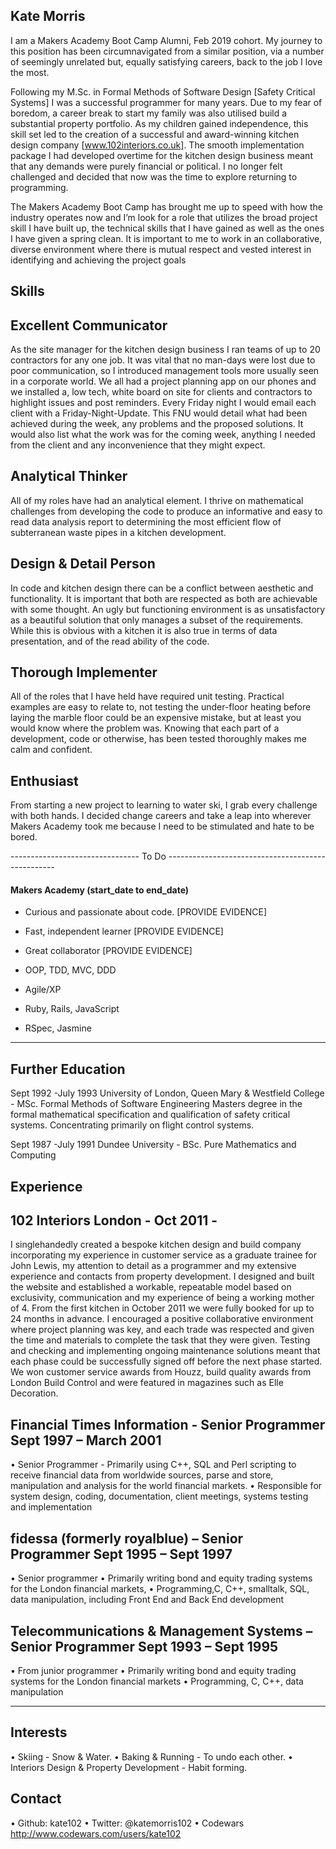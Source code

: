 ## Kate Morris

I am a Makers Academy Boot Camp Alumni, Feb 2019 cohort. My journey to this position has been circumnavigated from a similar position, via a number of seemingly unrelated but, equally satisfying careers, back to the job I love the most. 

Following my M.Sc. in Formal Methods of Software Design [Safety Critical Systems] I was a successful programmer for many years. Due to my fear of boredom, a career break to start my family was also utilised build a substantial property portfolio. As my children gained independence, this skill set led to the creation of a successful and award-winning kitchen design company [www.102interiors.co.uk]. The smooth implementation package I had developed overtime for the kitchen design business meant that any demands were purely financial or political. I no longer felt challenged and decided that now was the time to explore returning to programming.

The Makers Academy Boot Camp has brought me up to speed with how the industry operates now and I’m look for a role that utilizes the broad project skill I have built up, the technical skills that I have gained as well as the ones I have given a spring clean. It is important to me to work in an collaborative, diverse environment where there is mutual respect and vested interest in identifying and achieving the project goals


## Skills

## Excellent Communicator
As the site manager for the kitchen design business I ran teams of up to 20 contractors for any one job. It was vital that no man-days were lost due to poor communication, so I introduced management tools more usually seen in a corporate world. We all had a project planning app on our phones and we installed a, low tech, white board on site for clients and contractors to highlight issues and post reminders. Every Friday night I would email each client with a Friday-Night-Update. This FNU would detail what had been achieved during the week, any problems and the proposed solutions. It would also list what the work was for the coming week, anything I needed from the client and any inconvenience that they might expect.

## Analytical Thinker
All of my roles have had an analytical element. I thrive on mathematical challenges from developing the code to produce an informative and easy to read data analysis report to determining the most efficient flow of subterranean waste pipes in a kitchen development.


## Design & Detail Person
In code and kitchen design there can be a conflict between aesthetic and functionality. It is important that both are respected as both are achievable with some thought. An ugly but functioning environment is as unsatisfactory as a beautiful solution that only manages a subset of the requirements. While this is obvious with a kitchen it is also true in terms of data presentation, and of the read ability of the code.

## Thorough Implementer
All of the roles that I have held have required unit testing. Practical examples are easy to relate to, not testing the under-floor heating before laying the marble floor could be an expensive mistake, but at least you would know where the problem was. Knowing that each part of a development, code or otherwise, has been tested thoroughly makes me calm and confident.

## Enthusiast
From starting a new project to learning to water ski, I grab every challenge with both hands. I decided change careers and take a leap into wherever Makers Academy took me because I need to be stimulated and hate to be bored.

-------------------------------- To Do --------------------------------------------------
#### Makers Academy (start_date to end_date)

- Curious and passionate about code. [PROVIDE EVIDENCE]
- Fast, independent learner [PROVIDE EVIDENCE]
- Great collaborator [PROVIDE EVIDENCE]

- OOP, TDD, MVC, DDD
- Agile/XP
- Ruby, Rails, JavaScript
- RSpec, Jasmine

-------------------------------------------------------------------------------------

## Further Education
Sept 1992 -July 1993
University of London, Queen Mary & Westfield College - MSc. Formal Methods of Software Engineering
Masters degree in the formal mathematical specification and qualification of safety critical systems. Concentrating primarily on flight control systems.

Sept 1987 -July 1991
Dundee University - BSc. Pure Mathematics and Computing


## Experience


## 102 Interiors London - Oct 2011 - 
I singlehandedly created a bespoke kitchen design and build company incorporating my experience in customer service as a graduate trainee for John Lewis, my attention to detail as a programmer and my extensive experience and contacts from property development. I designed and built the website and established a workable, repeatable model based on exclusivity, communication and my experience of being a working mother of 4. From the first kitchen in October 2011 we were fully booked for up to 24 months in advance. I encouraged a positive collaborative environment where project planning was key, and each trade was respected and given the time and materials to complete the task that they were given. Testing and checking and implementing ongoing maintenance solutions meant that each phase could be successfully signed off before the next phase started. We won customer service awards from Houzz, build quality awards from London Build Control and were featured in magazines such as Elle Decoration.  

## Financial Times Information - Senior Programmer Sept 1997 – March 2001
• Senior Programmer - Primarily using C++, SQL and Perl scripting to receive financial data from worldwide sources, parse and store, manipulation and analysis for the world financial markets.
• Responsible for system design, coding, documentation, client meetings, systems testing and implementation

## fidessa (formerly royalblue) – Senior Programmer Sept 1995 – Sept 1997
• Senior programmer
• Primarily writing bond and equity trading systems for the London financial markets, 
• Programming,C, C++, smalltalk, SQL, data manipulation, including Front End and Back End development

## Telecommunications & Management Systems – Senior Programmer Sept 1993 – Sept 1995
• From junior programmer
• Primarily writing bond and equity trading systems for the London financial markets
• Programming, C, C++, data manipulation

--------------------------------------------------------------------------------------------------
## Interests
•	Skiing - Snow & Water.
•	Baking & Running - To undo each other.
•	Interiors Design & Property Development - Habit forming.

## Contact
•	Github: kate102
•	Twitter: @katemorris102
•	Codewars http://www.codewars.com/users/kate102

